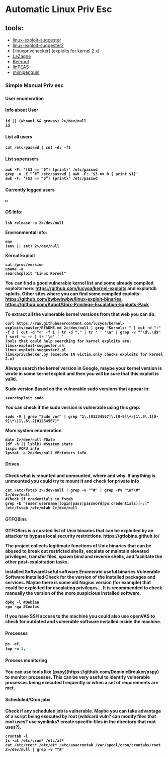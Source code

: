 # Automatic Linux Priv Esc
## tools:
* [linux-exploit-suggester](https://github.com/mzet-/linux-exploit-suggester.git)
* [linux-exploit-suggester2](https://github.com/mzet-/linux-exploit-suggester)
* [linuxprivchecker] (exploits for kernel 2.x)
* [LaZagne](https://github.com/AlessandroZ/LaZagne)
* [Beeroot](https://github.com/AlessandroZ/BeRoot)
* [linPEAS](https://github.com/carlospolop/privilege-escalation-awesome-scripts-suite/tree/master/linPEAS)
* [mimipenguin](https://github.com/huntergregal/mimipenguin)



<h3>Simple Manual Priv esc<h3>
<h4>User enumeration<h4>

<h4>Info about User<h4>
  
```
id || (whoami && groups) 2>/dev/null
id
```

<h4>List all users<h4>
  
```
cat /etc/passwd | cut -d: -f1
```

<h4>List superusers<h4>
  
```
awk -F: '($3 == "0") {print}' /etc/passwd
grep -v -E “^#” /etc/passwd | awk -F: ‘$3 == 0 { print $1}’
awk -F: ‘($3 == “0”) {print}’ /etc/passwd   
```

<h4>Currently logged users<h4>

```
w
```

<h4>OS info: <h4>

```(cat /proc/version || uname -a ) 2>/dev/null
lsb_release -a 2>/dev/null
```

Environmental info:
```
env
(env || set) 2>/dev/null
```

Kernal Exploit
```
cat /proc/version
uname -a
searchsploit "Linux Kernel"
```
You can find a good vulnerable kernel list and some already compiled exploits here: https://github.com/lucyoa/kernel-exploits and exploitdb sploits.
Other sites where you can find some compiled exploits: https://github.com/bwbwbwbw/linux-exploit-binaries, https://github.com/Kabot/Unix-Privilege-Escalation-Exploits-Pack


To extract all the vulnerable kernel versions from that web you can do:
```
curl https://raw.githubusercontent.com/lucyoa/kernel-exploits/master/README.md 2>/dev/null | grep "Kernels: " | cut -d ":" -f 2 | cut -d "<" -f 1 | tr -d "," | tr ' ' '\n' | grep -v "^\d\.\d$" | sort -u -r | tr '\n' ' '
Tools that could help searching for kernel exploits are:
linux-exploit-suggester.sh
linux-exploit-suggester2.pl
linuxprivchecker.py (execute IN victim,only checks exploits for kernel 2.x)
```
Always search the kernel version in Google, maybe your kernel version is wrote in some kernel exploit and then you will be sure that this exploit is valid.

Sudo version
Based on the vulnerable sudo versions that appear in:
```
searchsploit sudo
```
You can check if the sudo version is vulnerable using this grep.
```
sudo -V | grep "Sudo ver" | grep "1\.[01234567]\.[0-9]\+\|1\.8\.1[0-9]\*\|1\.8\.2[01234567]"
```
More system enumeration
```
date 2>/dev/null #Date
(df -h || lsblk) #System stats
lscpu #CPU info
lpstat -a 2>/dev/null #Printers info
```

<h4>Drives<h4>
Check what is mounted and unmounted, where and why. If anything is unmounted you could try to mount it and check for private info

```ls /dev 2>/dev/null | grep -i "sd"
cat /etc/fstab 2>/dev/null | grep -v "^#" | grep -Pv "\W*\#" 2>/dev/null
#Check if credentials in fstab
grep -E "(user|username|login|pass|password|pw|credentials)[=:]" /etc/fstab /etc/mtab 2>/dev/null
```
<h4>GTFOBins<h4>
GTFOBins is a curated list of Unix binaries that can be exploited by an attacker to bypass local security restrictions.
https://gtfobins.github.io/


The project collects legitimate functions of Unix binaries that can be abused to break out restricted shells, escalate or maintain elevated privileges, transfer files, spawn bind and reverse shells, and facilitate the other post-exploitation tasks.

Installed SoftwareUseful software
Enumerate useful binaries
Vulnerable Software Installed
Check for the version of the installed packages and services. Maybe there is some old Nagios version (for example) that could be exploited for escalating privileges… It is recommended to check manually the version of the more suspicious installed software.
```
dpkg -l #Debian
rpm -qa #Centos
```
If you have SSH access to the machine you could also use openVAS to check for outdated and vulnerable software installed inside the machine.


<h4>Processes<h4>
  
```ps aux,
ps -ef,
top -n 1,
```
  
<h4>Process monitoring<h4>
You can use tools like [pspy](https://github.com/DominicBreuker/pspy) to monitor processes. This can be very useful to identify vulnerable processes being executed frequently or when a set of requirements are met.
  
<h4>Scheduled/Cron jobs<h4>
Check if any scheduled job is vulnerable. Maybe you can take advantage of a script being executed by root (wildcard vuln? can modify files that root uses? use symlinks? create specific files in the directory that root uses?).
  
```
crontab -l
ls -al /etc/cron* /etc/at*
cat /etc/cron* /etc/at* /etc/anacrontab /var/spool/cron/crontabs/root 2>/dev/null | grep -v "^#"
```
